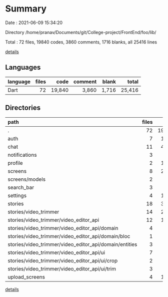 # Summary

Date : 2021-06-09 15:34:20

Directory /home/pranav/Documents/git/College-project/FrontEnd/foo/lib/

Total : 72 files,  19840 codes, 3860 comments, 1716 blanks, all 25416 lines

[details](details.md)

## Languages
| language | files | code | comment | blank | total |
| :--- | ---: | ---: | ---: | ---: | ---: |
| Dart | 72 | 19,840 | 3,860 | 1,716 | 25,416 |

## Directories
| path | files | code | comment | blank | total |
| :--- | ---: | ---: | ---: | ---: | ---: |
| . | 72 | 19,840 | 3,860 | 1,716 | 25,416 |
| auth | 7 | 1,184 | 84 | 81 | 1,349 |
| chat | 11 | 4,990 | 425 | 325 | 5,740 |
| notifications | 3 | 664 | 71 | 34 | 769 |
| profile | 2 | 1,578 | 38 | 67 | 1,683 |
| screens | 8 | 2,231 | 1,125 | 159 | 3,515 |
| screens/models | 2 | 45 | 0 | 3 | 48 |
| search_bar | 3 | 382 | 45 | 73 | 500 |
| settings | 4 | 1,365 | 26 | 63 | 1,454 |
| stories | 18 | 3,399 | 1,371 | 466 | 5,236 |
| stories/video_trimmer | 14 | 2,279 | 321 | 284 | 2,884 |
| stories/video_trimmer/video_editor_api | 12 | 1,310 | 131 | 196 | 1,637 |
| stories/video_trimmer/video_editor_api/domain | 4 | 355 | 75 | 74 | 504 |
| stories/video_trimmer/video_editor_api/domain/bloc | 1 | 278 | 68 | 53 | 399 |
| stories/video_trimmer/video_editor_api/domain/entities | 3 | 77 | 7 | 21 | 105 |
| stories/video_trimmer/video_editor_api/ui | 7 | 949 | 56 | 120 | 1,125 |
| stories/video_trimmer/video_editor_api/ui/crop | 2 | 471 | 30 | 49 | 550 |
| stories/video_trimmer/video_editor_api/ui/trim | 3 | 406 | 26 | 60 | 492 |
| upload_screens | 4 | 1,378 | 332 | 69 | 1,779 |

[details](details.md)